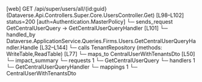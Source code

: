 [web] GET /api/super/users/all/{id:guid}  (Dataverse.Api.Controllers.Super.Core.UsersController.Get)  [L98–L102] status=200 [auth=Authentication.MasterPolicy]
  └─ sends_request GetCentralUserQuery -> GetCentralUserQueryHandler [L101]
    └─ handled_by Dataverse.ApplicationService.Queries.Firms.Users.GetCentralUserQueryHandler.Handle [L32–L144]
      └─ calls TenantRepository (methods: WriteTable,ReadTable) [L77]
      └─ maps_to CentralUserWithTenantsDto [L50]
  └─ impact_summary
    └─ requests 1
      └─ GetCentralUserQuery
    └─ handlers 1
      └─ GetCentralUserQueryHandler
    └─ mappings 1
      └─ CentralUserWithTenantsDto

